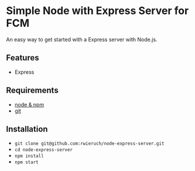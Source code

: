 # Simple Node with Express Server for FCM

An easy way to get started with a Express server with Node.js.

## Features

* Express

## Requirements

* [node & npm](https://nodejs.org/en/)
* [git](https://www.robinwieruch.de/git-essential-commands/)

## Installation

* `git clone git@github.com:rwieruch/node-express-server.git`
* `cd node-express-server`
* `npm install`
* `npm start`
